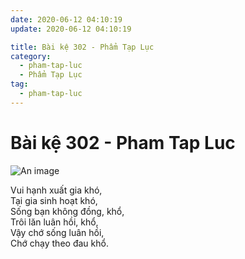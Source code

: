 ```yaml
---
date: 2020-06-12 04:10:19
update: 2020-06-12 04:10:19

title: Bài kệ 302 - Phẩm Tạp Lục
category:
  - pham-tap-luc
  - Phẩm Tạp Lục
tag:
  - pham-tap-luc
---
```


# Bài kệ 302 - Pham Tap Luc

![An image](/img/pham-tap-luc/pham-tap-luc-302.jpg)

Vui hạnh xuất gia khó,<br>Tại gia sinh hoạt khó,<br>Sống bạn không đồng, khổ,<br>Trôi lăn luân hồi, khổ,<br>Vậy chớ sống luân hồi,<br>Chớ chạy theo đau khổ.<br>
